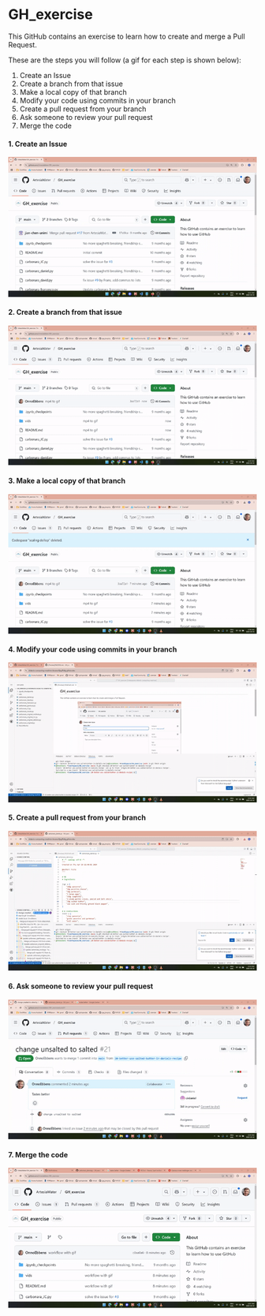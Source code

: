 # GH_exercise
This GitHub contains an exercise to learn how to create and merge a Pull Request.

These are the steps you will follow (a gif for each step is shown below):
1. Create an Issue
2. Create a branch from that issue
3. Make a local copy of that branch
4. Modify your code using commits in your branch
5. Create a pull request from your branch
6. Ask someone to review your pull request
7. Merge the code 


#### 1. Create an Issue
![](vids/make_issue.gif)
#### 2. Create a branch from that issue
![](vids/link_issue.gif)
#### 3. Make a local copy of that branch
![](vids/local_branch_copy.gif)
#### 4. Modify your code using commits in your branch
![](vids/commit_changes.gif)
#### 5. Create a pull request from your branch
![](vids/create_PR.gif)
#### 6. Ask someone to review your pull request
![](vids/review_PR.gif)
#### 7. Merge the code 
![](vids/merge_PR.gif)
